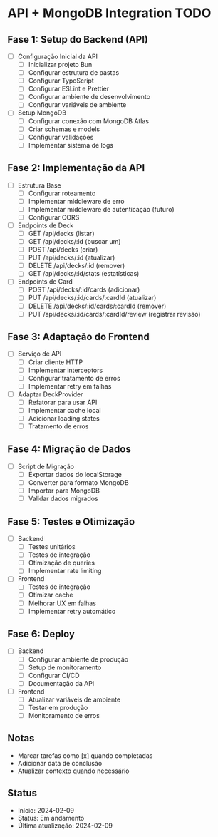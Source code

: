 # API + MongoDB Integration TODO

## Fase 1: Setup do Backend (API)
- [ ] Configuração Inicial da API
  - [ ] Inicializar projeto Bun
  - [ ] Configurar estrutura de pastas
  - [ ] Configurar TypeScript
  - [ ] Configurar ESLint e Prettier
  - [ ] Configurar ambiente de desenvolvimento
  - [ ] Configurar variáveis de ambiente

- [ ] Setup MongoDB
  - [ ] Configurar conexão com MongoDB Atlas
  - [ ] Criar schemas e models
  - [ ] Configurar validações
  - [ ] Implementar sistema de logs

## Fase 2: Implementação da API
- [ ] Estrutura Base
  - [ ] Configurar roteamento
  - [ ] Implementar middleware de erro
  - [ ] Implementar middleware de autenticação (futuro)
  - [ ] Configurar CORS

- [ ] Endpoints de Deck
  - [ ] GET /api/decks (listar)
  - [ ] GET /api/decks/:id (buscar um)
  - [ ] POST /api/decks (criar)
  - [ ] PUT /api/decks/:id (atualizar)
  - [ ] DELETE /api/decks/:id (remover)
  - [ ] GET /api/decks/:id/stats (estatísticas)

- [ ] Endpoints de Card
  - [ ] POST /api/decks/:id/cards (adicionar)
  - [ ] PUT /api/decks/:id/cards/:cardId (atualizar)
  - [ ] DELETE /api/decks/:id/cards/:cardId (remover)
  - [ ] PUT /api/decks/:id/cards/:cardId/review (registrar revisão)

## Fase 3: Adaptação do Frontend
- [ ] Serviço de API
  - [ ] Criar cliente HTTP
  - [ ] Implementar interceptors
  - [ ] Configurar tratamento de erros
  - [ ] Implementar retry em falhas

- [ ] Adaptar DeckProvider
  - [ ] Refatorar para usar API
  - [ ] Implementar cache local
  - [ ] Adicionar loading states
  - [ ] Tratamento de erros

## Fase 4: Migração de Dados
- [ ] Script de Migração
  - [ ] Exportar dados do localStorage
  - [ ] Converter para formato MongoDB
  - [ ] Importar para MongoDB
  - [ ] Validar dados migrados

## Fase 5: Testes e Otimização
- [ ] Backend
  - [ ] Testes unitários
  - [ ] Testes de integração
  - [ ] Otimização de queries
  - [ ] Implementar rate limiting

- [ ] Frontend
  - [ ] Testes de integração
  - [ ] Otimizar cache
  - [ ] Melhorar UX em falhas
  - [ ] Implementar retry automático

## Fase 6: Deploy
- [ ] Backend
  - [ ] Configurar ambiente de produção
  - [ ] Setup de monitoramento
  - [ ] Configurar CI/CD
  - [ ] Documentação da API

- [ ] Frontend
  - [ ] Atualizar variáveis de ambiente
  - [ ] Testar em produção
  - [ ] Monitoramento de erros

## Notas
- Marcar tarefas como [x] quando completadas
- Adicionar data de conclusão
- Atualizar contexto quando necessário

## Status
- Início: 2024-02-09
- Status: Em andamento
- Última atualização: 2024-02-09
